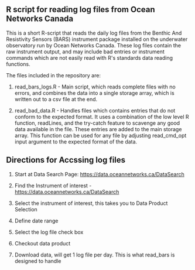 ## R script for reading log files from  Ocean Networks Canada
This is a short R-script that reads the daily log files from the Benthic And Resistivity Sensors (BARS) instrument package installed on the underwater observatory run by Ocean Networks Canada. These log files contain the raw instrument output, and may include bad entries or instrument commands which are not easily read with R's standards data reading functions.

The files included in the repository are:

1. read_bars_logs.R - Main script, which reads complete files with no errors, and combines the data into a single storage array, which is written out to a csv file at the end.

2. read_bad_data.R - Handles files which contains entries that do not conform to the expected format. It uses a combination of the low level R function, readLines, and the try-catch feature to scavenge any good data available in the file. These entries are added to the main storage array. This function can be used for any file by adjusting read_cmd_opt input argument to the expected format of the data.

## Directions for Accssing log files

1. Start at Data Search Page: https://data.oceannetworks.ca/DataSearch

2. Find the Instrument of interest - https://data.oceannetworks.ca/DataSearch

3. Select the instrument of interest, this takes you to Data Product Selection 

4. Define date range

5. Select the log file check box

6. Checkout data product

7. Download data, will get 1 log file per day. This is what read_bars is designed to handle
